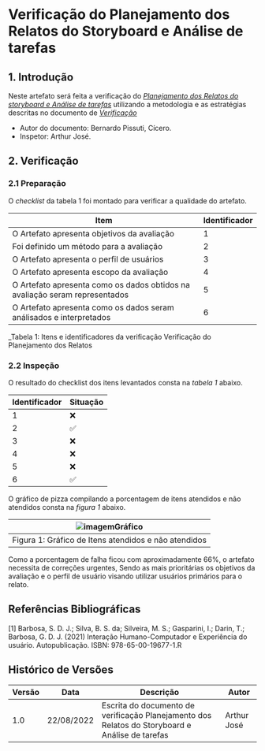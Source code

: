 # Verificação do Planejamento dos Relatos do Storyboard e Análise de tarefas

## 1. Introdução

Neste artefato será feita a verificação do
[*Planejamento dos Relatos do storyboard e Análise de tarefas*](/nivel1/planejamento_relato_storyboard_analise_tarefa.md) utilizando a metodologia e as estratégias descritas no documento
de [*Verificação*](../verif_principal.md)

- Autor do documento: Bernardo Pissuti, Cícero.
- Inspetor: Arthur José.

## 2. Verificação

### 2.1 Preparação

O *checklist* da tabela 1 foi montado para verificar a qualidade do artefato.

| Item | Identificador |
| ------------ | -------- |
|  O Artefato apresenta objetivos da avaliação       | 1        |
|  Foi definido um método para a avaliação      | 2        |
|  O Artefato apresenta o perfil de usuários    | 3        |
|  O Artefato apresenta escopo da avaliação        | 4        |
|  O Artefato apresenta como os dados obtidos na avaliação seram representados      | 5        |
|  O Artefato apresenta como os dados seram análisados e interpretados     | 6        |
_Tabela 1: Itens e identificadores da verificação Verificação do Planejamento dos Relatos

### 2.2 Inspeção

O resultado do checklist dos itens levantados consta na _tabela 1_ abaixo.

| Identificador | Situação |
| --------- | -------- |
| 1         | ❌        |
| 2         | ✅        |
| 3         | ❌        |
| 4         | ❌        |
| 5         | ❌        |
| 6         | ✅        |


O gráfico de pizza compilando a porcentagem de itens atendidos e não atendidos consta na _figura 1_ abaixo.

| ![imagemGráfico](https://user-images.githubusercontent.com/60429513/186032440-9683f727-b4ca-46ab-8fd0-1aeec62db200.png) |
|---------------------------------------------------------|
| Figura 1: Gráfico de Itens atendidos e não atendidos    |

Como a porcentagem de falha ficou com aproximadamente 66%, o artefato necessita de correções urgentes, Sendo as mais prioritárias os objetivos da avaliação e o perfil de usuário visando utilizar usuários primários para o relato. 

## Referências Bibliográficas

[1] Barbosa, S. D. J.; Silva, B. S. da; Silveira, M. S.; Gasparini, I.; Darin, T.; Barbosa, G. D. J. (2021)
Interação Humano-Computador e Experiência do usuário. Autopublicação. ISBN: 978-65-00-19677-1.R

## Histórico de Versões

| Versão | Data       | Descrição           | Autor            |
| ------ | ---------- | ------------------- | ---------------- |
| 1.0    | 22/08/2022 | Escrita do documento de verificação Planejamento dos Relatos do Storyboard e Análise de tarefas| Arthur José |
